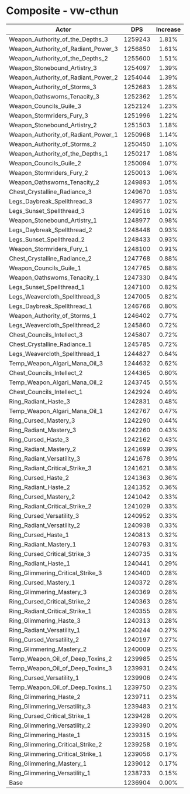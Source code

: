 # Composite - vw-cthun
| Actor | DPS | Increase |
|---|:---:|:---:|
|Weapon_Authority_of_the_Depths_3|1259243|1.81%|
|Weapon_Authority_of_Radiant_Power_3|1256850|1.61%|
|Weapon_Authority_of_the_Depths_2|1255600|1.51%|
|Weapon_Stonebound_Artistry_3|1254097|1.39%|
|Weapon_Authority_of_Radiant_Power_2|1254044|1.39%|
|Weapon_Authority_of_Storms_3|1252683|1.28%|
|Weapon_Oathsworns_Tenacity_3|1252362|1.25%|
|Weapon_Councils_Guile_3|1252124|1.23%|
|Weapon_Stormriders_Fury_3|1251996|1.22%|
|Weapon_Stonebound_Artistry_2|1251503|1.18%|
|Weapon_Authority_of_Radiant_Power_1|1250968|1.14%|
|Weapon_Authority_of_Storms_2|1250450|1.10%|
|Weapon_Authority_of_the_Depths_1|1250217|1.08%|
|Weapon_Councils_Guile_2|1250094|1.07%|
|Weapon_Stormriders_Fury_2|1250013|1.06%|
|Weapon_Oathsworns_Tenacity_2|1249893|1.05%|
|Chest_Crystalline_Radiance_3|1249670|1.03%|
|Legs_Daybreak_Spellthread_3|1249577|1.02%|
|Legs_Sunset_Spellthread_3|1249516|1.02%|
|Weapon_Stonebound_Artistry_1|1248977|0.98%|
|Legs_Daybreak_Spellthread_2|1248448|0.93%|
|Legs_Sunset_Spellthread_2|1248433|0.93%|
|Weapon_Stormriders_Fury_1|1248100|0.91%|
|Chest_Crystalline_Radiance_2|1247768|0.88%|
|Weapon_Councils_Guile_1|1247765|0.88%|
|Weapon_Oathsworns_Tenacity_1|1247330|0.84%|
|Legs_Sunset_Spellthread_1|1247100|0.82%|
|Legs_Weavercloth_Spellthread_3|1247005|0.82%|
|Legs_Daybreak_Spellthread_1|1246766|0.80%|
|Weapon_Authority_of_Storms_1|1246402|0.77%|
|Legs_Weavercloth_Spellthread_2|1245860|0.72%|
|Chest_Councils_Intellect_3|1245807|0.72%|
|Chest_Crystalline_Radiance_1|1245785|0.72%|
|Legs_Weavercloth_Spellthread_1|1244827|0.64%|
|Temp_Weapon_Algari_Mana_Oil_3|1244632|0.62%|
|Chest_Councils_Intellect_2|1244365|0.60%|
|Temp_Weapon_Algari_Mana_Oil_2|1243745|0.55%|
|Chest_Councils_Intellect_1|1242924|0.49%|
|Ring_Radiant_Haste_3|1242831|0.48%|
|Temp_Weapon_Algari_Mana_Oil_1|1242767|0.47%|
|Ring_Cursed_Mastery_3|1242290|0.44%|
|Ring_Radiant_Mastery_3|1242260|0.43%|
|Ring_Cursed_Haste_3|1242162|0.43%|
|Ring_Radiant_Mastery_2|1241699|0.39%|
|Ring_Radiant_Versatility_3|1241678|0.39%|
|Ring_Radiant_Critical_Strike_3|1241621|0.38%|
|Ring_Cursed_Haste_2|1241363|0.36%|
|Ring_Radiant_Haste_2|1241352|0.36%|
|Ring_Cursed_Mastery_2|1241042|0.33%|
|Ring_Radiant_Critical_Strike_2|1241029|0.33%|
|Ring_Cursed_Versatility_3|1240952|0.33%|
|Ring_Radiant_Versatility_2|1240938|0.33%|
|Ring_Cursed_Haste_1|1240813|0.32%|
|Ring_Radiant_Mastery_1|1240793|0.31%|
|Ring_Cursed_Critical_Strike_3|1240735|0.31%|
|Ring_Radiant_Haste_1|1240441|0.29%|
|Ring_Glimmering_Critical_Strike_3|1240400|0.28%|
|Ring_Cursed_Mastery_1|1240372|0.28%|
|Ring_Glimmering_Mastery_3|1240369|0.28%|
|Ring_Cursed_Critical_Strike_2|1240363|0.28%|
|Ring_Radiant_Critical_Strike_1|1240355|0.28%|
|Ring_Glimmering_Haste_3|1240313|0.28%|
|Ring_Radiant_Versatility_1|1240244|0.27%|
|Ring_Cursed_Versatility_2|1240197|0.27%|
|Ring_Glimmering_Mastery_2|1240009|0.25%|
|Temp_Weapon_Oil_of_Deep_Toxins_2|1239985|0.25%|
|Temp_Weapon_Oil_of_Deep_Toxins_3|1239931|0.24%|
|Ring_Cursed_Versatility_1|1239906|0.24%|
|Temp_Weapon_Oil_of_Deep_Toxins_1|1239750|0.23%|
|Ring_Glimmering_Haste_2|1239711|0.23%|
|Ring_Glimmering_Versatility_3|1239483|0.21%|
|Ring_Cursed_Critical_Strike_1|1239428|0.20%|
|Ring_Glimmering_Versatility_2|1239390|0.20%|
|Ring_Glimmering_Haste_1|1239315|0.19%|
|Ring_Glimmering_Critical_Strike_2|1239258|0.19%|
|Ring_Glimmering_Critical_Strike_1|1239056|0.17%|
|Ring_Glimmering_Mastery_1|1239012|0.17%|
|Ring_Glimmering_Versatility_1|1238733|0.15%|
|Base|1236904|0.00%|

